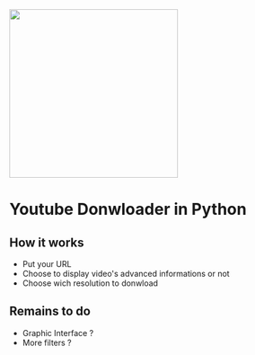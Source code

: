 <img width=300 src="https://i.redd.it/rdbcv3orpjy71.jpg">
 
# Youtube Donwloader in Python 

## How it works

- Put your URL
- Choose to display video's advanced informations or not
- Choose wich resolution to donwload

## Remains to do

- Graphic Interface ?
- More filters ?